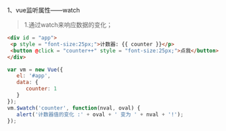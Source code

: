 1、vue监听属性——watch
> 1.通过watch来响应数据的变化；
```html
<div id = "app">
 <p style = "font-size:25px;">计数器: {{ counter }}</p>
 <button @click = "counter++" style = "font-size:25px;">点我</button>
</div>
```
```js
var vm = new Vue({
   el: '#app',
   data: {
      counter: 1
   }
});
vm.$watch('counter', function(nval, oval) {
   alert('计数器值的变化 :' + oval + ' 变为 ' + nval + '!');
});
```
